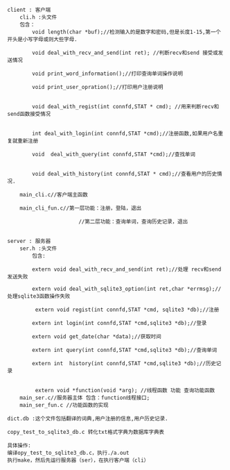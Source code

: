 	client : 客户端
		cli.h :头文件
		包含：
			void length(char *buf);//检测输入的是数字和密码,但是长度1-15,第一个开头是小写字母或则大些字母.
			
			void deal_with_recv_and_send(int ret); //判断recv和send 接受或发送情况
			
			void print_word_information();//打印查询单词操作说明 

			void print_user_opration();//打印用户注册说明

			
			void deal_with_regist(int connfd,STAT * cmd); //用来判断recv和send函数接受情况
			
			
			int deal_with_login(int connfd,STAT *cmd);//注册函数,如果用户名重复就重新注册
			
			void  deal_with_query(int connfd,STAT *cmd);//查找单词
			
			
			void deal_with_history(int connfd,STAT * cmd);//查看用户的历史情况.

		main_cli.c//客户端主函数

		main_cli_fun.c//第一层功能：注册，登陆，退出

						   //第二层功能：查询单词，查询历史记录，退出


	server : 服务器
		ser.h :头文件
			包含:
			
			extern void deal_with_recv_and_send(int ret);//处理 recv和send 发送失败
			
			extern void deal_with_sqlite3_option(int ret,char *errmsg);//处理sqlite3函数操作失败
			  
			 extern void regist(int connfd,STAT *cmd, sqlite3 *db);//注册
			
			extern int login(int connfd,STAT *cmd,sqlite3 *db);//登录
			
			extern void get_date(char *data);//获取时间
			
			extern int query(int connfd,STAT *cmd,sqlite3 *db);//查询单词
			
			extern int  history(int connfd,STAT *cmd,sqlite3 *db);//历史记录
			
			
			 extern void *function(void *arg); //线程函数 功能 查询功能函数
		main_ser.c//服务器主体 包含：function线程接口;
		main_ser_fun.c //功能函数的实现

	dict.db :这个文件包括翻译的词典,用户注册的信息,用户历史记录.
	
	copy_test_to_sqlite3_db.c 转化txt格式字典为数据库字典表

	具体操作:
	编译opy_test_to_sqlite3_db.c，执行./a.out
	执行make，然后先运行服务器（ser），在执行客户端（cli）

